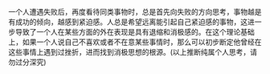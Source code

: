 一个人遭遇失败后，再度看待同类事物时，总是首先向失败的方向思考，事物越是有成功的倾向，越感到紧迫感。人总是希望远离能引起自己紧迫感的事物，这进一步导致了一个人在某些方面的外在表现是具有退缩和消极感的。在这个理论基础上，如果一个人说自己不喜欢或者不在意某些事情时，那么可以初步断定他曾经在这些事情上遇到过挫折，进而找到消极思想的根源。(以上推断纯属个人思考，请勿过分深究)

